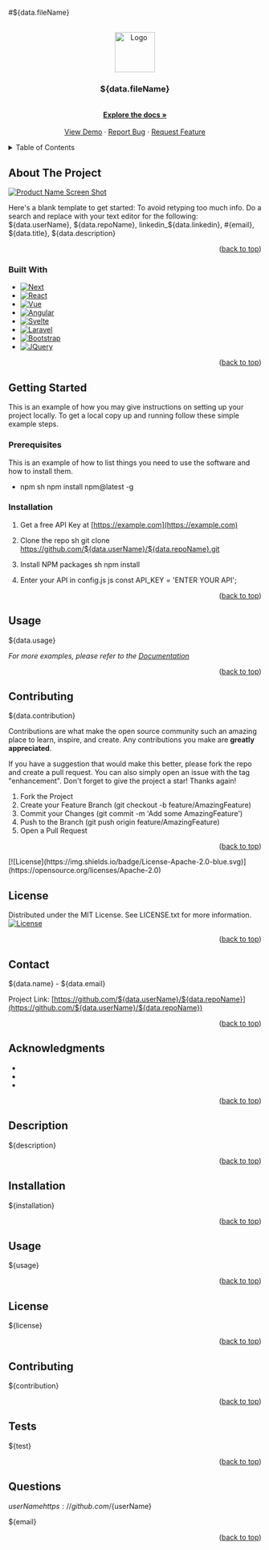 #${data.fileName}
<!-- PROJECT LOGO -->
<br />
<div align="center">
  <a href="https://github.com/${data.userName}/${data.repoName}">
    <img src="images/logo.png" alt="Logo" width="80" height="80">
  </a>
<h3 align="center">${data.fileName}</h3>
  <p align="center">
     <br />
    <a href="https://github.com/${data.userName}/${data.repoName}"><strong>Explore the docs »</strong></a>
    <br />
    <br />
    <a href="https://github.com/${data.userName}/${data.repoName}">View Demo</a>
    ·
    <a href="https://github.com/${data.userName}/${data.repoName}/issues">Report Bug</a>
    ·
    <a href="https://github.com/${data.userName}/${data.repoName}/issues">Request Feature</a>
  </p>
</div>



<!-- TABLE OF CONTENTS -->
<details>
  <summary>Table of Contents</summary>
  <ol>
    <li>
      <a href="#about-the-project">About The Project</a>
      <ul>
        <li><a href="#built-with">Built With</a></li>
      </ul>
    </li>
    <li>
      <a href="#getting-started">Getting Started</a>
      <ul>
        <li><a href="#prerequisites">Prerequisites</a></li>
        <li><a href="#installation">Installation</a></li>
      </ul>
    </li>
    <li><a href="#usage">Usage</a></li>
    <li><a href="#roadmap">Roadmap</a></li>
    <li><a href="#contributing">Contributing</a></li>
    <li><a href="#license">License</a></li>
    <li><a href="#contact">Contact</a></li>
    <li><a href="#acknowledgments">Acknowledgments</a></li>
    <li><a href='#description'>Description</a></li>
    <li><a href='#installation'></a>Installation</li>
    <li><a href='#usage'></a>Usage</li>
    <li><a href='#license'></a>License</li>
    <li><a href='#contributing'></a>Contributing</li>
    <li><a href='#tests'></a>Tests</li>
    <li><a href='#questions'></a>Questions</li>

  </ol>
</details>



<!-- ABOUT THE PROJECT -->
## About The Project

[![Product Name Screen Shot][product-screenshot]](https://example.com)

Here's a blank template to get started: To avoid retyping too much info. Do a search and replace with your text editor for the following: ${data.userName}, ${data.repoName}, linkedin_${data.linkedin}, #{email}, ${data.title}, ${data.description}

<p align="right">(<a href="#readme-top">back to top</a>)</p>



### Built With

* [![Next][Next.js]][Next-url]
* [![React][React.js]][React-url]
* [![Vue][Vue.js]][Vue-url]
* [![Angular][Angular.io]][Angular-url]
* [![Svelte][Svelte.dev]][Svelte-url]
* [![Laravel][Laravel.com]][Laravel-url]
* [![Bootstrap][Bootstrap.com]][Bootstrap-url]
* [![JQuery][JQuery.com]][JQuery-url]

<p align="right">(<a href="#readme-top">back to top</a>)</p>



<!-- GETTING STARTED -->
## Getting Started

This is an example of how you may give instructions on setting up your project locally.
To get a local copy up and running follow these simple example steps.

### Prerequisites

This is an example of how to list things you need to use the software and how to install them.
* npm
  sh
  npm install npm@latest -g
  

### Installation

1. Get a free API Key at [https://example.com](https://example.com)
2. Clone the repo
   sh
   git clone https://github.com/${data.userName}/${data.repoName}.git
   
3. Install NPM packages
   sh
   npm install
   
4. Enter your API in config.js
   js
   const API_KEY = 'ENTER YOUR API';
   

<p align="right">(<a href="#readme-top">back to top</a>)</p>



<!-- USAGE EXAMPLES -->
## Usage

${data.usage}
<!-- Use this space to show useful examples of how a project can be used. Additional screenshots, code examples and demos work well in this space. You may also link to more resources. -->

_For more examples, please refer to the [Documentation](https://example.com)_

<p align="right">(<a href="#readme-top">back to top</a>)</p>



<!-- ROADMAP -->
<!-- ## Roadmap

- [ ] Feature 1
- [ ] Feature 2
- [ ] Feature 3
    - [ ] Nested Feature

See the [open issues](https://github.com/${data.userName}/${data.repoName}/issues) for a full list of proposed features (and known issues).

<p align="right">(<a href="#readme-top">back to top</a>)</p> -->



<!-- CONTRIBUTING -->
## Contributing

${data.contribution}

Contributions are what make the open source community such an amazing place to learn, inspire, and create. Any contributions you make are **greatly appreciated**.

If you have a suggestion that would make this better, please fork the repo and create a pull request. You can also simply open an issue with the tag "enhancement".
Don't forget to give the project a star! Thanks again!

1. Fork the Project
2. Create your Feature Branch (git checkout -b feature/AmazingFeature)
3. Commit your Changes (git commit -m 'Add some AmazingFeature')
4. Push to the Branch (git push origin feature/AmazingFeature)
5. Open a Pull Request

<p align="right">(<a href="#readme-top">back to top</a>)</p>
 [![License](https://img.shields.io/badge/License-Apache-2.0-blue.svg)](https://opensource.org/licenses/Apache-2.0)


<!-- LICENSE -->
## License

Distributed under the MIT License. See LICENSE.txt for more information.<br>
  [![License](https://img.shields.io/badge/License-${data.license}-blue.svg)](https://opensource.org/licenses/${data.license})


<p align="right">(<a href="#readme-top">back to top</a>)</p>



<!-- CONTACT -->
## Contact

${data.name} - ${data.email}

Project Link: [https://github.com/${data.userName}/${data.repoName}](https://github.com/${data.userName}/${data.repoName})

<p align="right">(<a href="#readme-top">back to top</a>)</p>



<!-- ACKNOWLEDGMENTS -->
## Acknowledgments

* []()
* []()
* []()

<p align="right">(<a href="#readme-top">back to top</a>)</p>


## Description

${description}

<p align="right">(<a href="#readme-top">back to top</a>)</p>


## Installation

${installation}

<p align="right">(<a href="#readme-top">back to top</a>)</p>

## Usage

${usage}

<p align="right">(<a href="#readme-top">back to top</a>)</p>

## License

${license}

<p align="right">(<a href="#readme-top">back to top</a>)</p>

## Contributing

${contribution}

<p align="right">(<a href="#readme-top">back to top</a>)</p>

## Tests

${test}

<p align="right">(<a href="#readme-top">back to top</a>)</p>

## Questions

${userName}
https://github.com/${userName}

${email}




<p align="right">(<a href="#readme-top">back to top</a>)</p>



<!-- MARKDOWN LINKS & IMAGES -->
<!-- https://www.markdownguide.org/basic-syntax/#reference-style-links -->
[contributors-shield]: https://img.shields.io/github/contributors/${data.userName}/${data.repoName}.svg?style=for-the-badge
[contributors-url]: https://github.com/${data.userName}/${data.repoName}/graphs/contributors
[forks-shield]: https://img.shields.io/github/forks/${data.userName}/${data.repoName}.svg?style=for-the-badge
[forks-url]: https://github.com/${data.userName}/${data.repoName}/network/members
[stars-shield]: https://img.shields.io/github/stars/${data.userName}/${data.repoName}.svg?style=for-the-badge
[stars-url]: https://github.com/${data.userName}/${data.repoName}/stargazers
[issues-shield]: https://img.shields.io/github/issues/${data.userName}/${data.repoName}.svg?style=for-the-badge
[issues-url]: https://github.com/${data.userName}/${data.repoName}/issues
[license-shield]: https://img.shields.io/github/license/${data.userName}/${data.repoName}.svg?style=for-the-badge
[license-url]: https://github.com/${data.userName}/${data.repoName}/blob/master/LICENSE.txt
[linkedin-shield]: https://img.shields.io/badge/-LinkedIn-black.svg?style=for-the-badge&logo=linkedin&colorB=555
[linkedin-url]: https://linkedin.com/in/linkedin_username
[product-screenshot]: images/screenshot.png
[Next.js]: https://img.shields.io/badge/next.js-000000?style=for-the-badge&logo=nextdotjs&logoColor=white
[Next-url]: https://nextjs.org/
[React.js]: https://img.shields.io/badge/React-20232A?style=for-the-badge&logo=react&logoColor=61DAFB
[React-url]: https://reactjs.org/
[Vue.js]: https://img.shields.io/badge/Vue.js-35495E?style=for-the-badge&logo=vuedotjs&logoColor=4FC08D
[Vue-url]: https://vuejs.org/
[Angular.io]: https://img.shields.io/badge/Angular-DD0031?style=for-the-badge&logo=angular&logoColor=white
[Angular-url]: https://angular.io/
[Svelte.dev]: https://img.shields.io/badge/Svelte-4A4A55?style=for-the-badge&logo=svelte&logoColor=FF3E00
[Svelte-url]: https://svelte.dev/
[Laravel.com]: https://img.shields.io/badge/Laravel-FF2D20?style=for-the-badge&logo=laravel&logoColor=white
[Laravel-url]: https://laravel.com
[Bootstrap.com]: https://img.shields.io/badge/Bootstrap-563D7C?style=for-the-badge&logo=bootstrap&logoColor=white
[Bootstrap-url]: https://getbootstrap.com
[JQuery.com]: https://img.shields.io/badge/jQuery-0769AD?style=for-the-badge&logo=jquery&logoColor=white
[JQuery-url]: https://jquery.com 